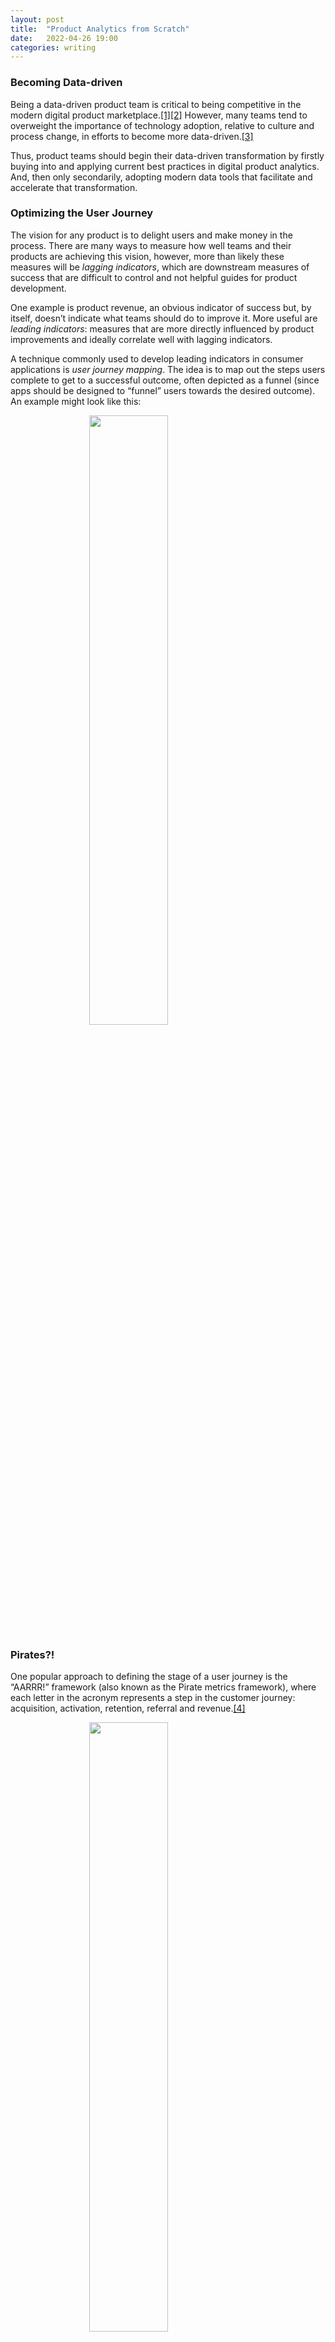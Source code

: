 ```yaml
---
layout: post
title:  "Product Analytics from Scratch"
date:   2022-04-26 19:00
categories: writing
---
```


### Becoming Data-driven

Being a data-driven product team is critical to being competitive in the modern digital product marketplace.[[1]](https://towardsdatascience.com/why-organizations-need-to-be-data-driven-98ade3ca53a)[[2]](https://www.pwc.com/us/en/services/consulting/analytics.html) However, many teams tend to overweight the importance of technology adoption, relative to culture and process change, in efforts to become more data-driven.[[3]](https://hbr.org/2022/02/why-becoming-a-data-driven-organization-is-so-hard)

Thus, product teams should begin their data-driven transformation by firstly buying into and applying current best practices in digital product analytics. And, then only secondarily, adopting modern data tools that facilitate and accelerate that transformation.

### Optimizing the User Journey

The vision for any product is to delight users and make money in the process. There are many ways to measure how well teams and their products are achieving this vision, however, more than likely these measures will be *lagging indicators*, which are downstream measures of success that are difficult to control and not helpful guides for product development.

One example is product revenue, an obvious indicator of success but, by itself, doesn’t indicate what teams should do to improve it. More useful are *leading indicators*: measures that are more directly influenced by product improvements and ideally correlate well with lagging indicators.

A technique commonly used to develop leading indicators in consumer applications is *user journey mapping*. The idea is to map out the steps users complete to get to a successful outcome, often depicted as a funnel (since apps should be designed to “funnel” users towards the desired outcome). An example might look like this:

<img src="assets/img/user_journey_1.png"
     style="display: block; margin-left: auto; margin-right: auto; width: 50%;" />

### Pirates?!

One popular approach to defining the stage of a user journey is the “AARRR!” framework (also known as the Pirate metrics framework), where each letter in the acronym represents a step in the customer journey: acquisition, activation, retention, referral and revenue.[[4]](https://500hats.typepad.com/500blogs/2007/06/internet-market.html)

<img src="assets/img/user_journey_2.png"
     style="display: block; margin-left: auto; margin-right: auto; width: 50%;" />

Using this framework, we now have a clearer, more mechanistic picture of how we can increase revenue over time. If the team adds features that increase user retention, those users will be more likely to refer other users and then eventually more likely to contribute to revenue, which ultimately will lead to positive outcomes for the product and company.

From here, the would want to develop and operationalize specific measures at each of these stages, which can then be used to gauge how product changes impact performance at each stage. For this, we lean on another 5-step framework.

### Let’s Talk Numbers

One well-known 5-step process for developing successful metrics is as follows: define, measure, analyze, improve and control. Called DMAIC for short, this is a Six Sigma process improvement method and was adopted by Amazon to develop metrics across their various business units.[[5]](https://www.amazon.com/Working-Backwards-Insights-Stories-Secrets/dp/1250267595)

Importantly, this is an end-to-end process not only for defining and implementing metrics up front but also for continuously refining the definitions and implementations until they successfully aid product improvement, which in this case means they successfully correlate product improvements with leading indicators and leading with lagging indicators.

#### Define

The purpose of this step is to define how metrics quantify customer behavior at each user journey stage. This step is basically the mock-up design stage of analytics development.

| **Stage** | **Metric** | **Definition** | **Expected Rate**
| Acquisition | Visitor | Visits landing page  | 100%
| Acquisition | Happy visitor | Views 3+ pages, stays 30+ sec and clicks 3+ buttons | 40%
| Activation | Registered | Completes user onboarding | 5%
| Retention | Repeat visitor | 3+ visits in first 30 days | 3%
| Retention | Weekly visitor | Completes weekly session 50%+ of weeks | 2%
| Retention | Daily visitor | Completes daily session 25%+ of days | 1%
| Referral | Recommender | Refer 1+ user who visits the site | 1%
| Revenue | Paying customer | Monthly or yearly paid subscriber | <1%

#### Measure

This step is performed by the data engineering/ product team, where data engineers develop software that accurately and reliably implements these measurements. A recent trend in this space is to leverage technologies now commonly referred to as the “modern data stack”, rather than developing tools in-house.

**Side note:** The modern data stack, or MDS, is a modular architecture built using cloud-based, open-source, usually managed solutions and is becoming the standard approach to implementing product analytics quickly and reliably, since home-grown systems can be expensive to develop and maintain.[[6]](https://go.mode.com/rs/303-EIC-499/images/Mode-Modern-Data-Experience.pdf)

For implementing measurements, MDS tools that could be used are: Snowplow[[7]](https://snowplowanalytics.com/) for tracking user behavior events in applications, BigQuery[[8]](https://cloud.google.com/bigquery) for storing data in a data warehouse and dbt[[9]](https://www.getdbt.com/) for data transformations. An example implementation of the “weekly visitor” metric might look like:

<img src="assets/img/measure.png"
     style="display: block; margin-left: auto; margin-right: auto; width: 65%;" />

The nice part about using tools like Snowplow is they have built-in functionality for dealing with data quality issues, allowing users to define data schema and validation checks. It automatically saves records that fail these checks so data analysts can go back, analyze and diagnose why these failures might be happening.

#### Analyze

This step is all about deeply understanding all factors that influence a metric implementation. To do this, typically a team will implement a dashboard and data visualization layer so they can observe metrics over time and begin to ask questions about them. The technologies commonly used at this layer are Looker[[10]](https://www.looker.com/) or Mode[[11]](https://mode.com/). An example implementation would look something like this:

<img src="assets/img/analyze.png"
     style="display: block; margin-left: auto; margin-right: auto; width: 65%;" />

A common occurrence at this stage is to encounter bugs or issues with the data, and to initiate a correction of error process (another best practice used at Amazon) to investigate the root cause of the issue and address that cause directly to improve quality.[[12]](https://wa.aws.amazon.com/wat.concept.coe.en.html)

Another aspect to this step is to understand how metrics differ over time between different cohorts of users–for example, age and location demographics–which can be very useful for increasing user retention.[[13]](https://heap.io/topics/how-cohort-analysis-improves-retention-reduces-churn)

#### Improve

In contrast to the prior step, the purpose of this step is to understand relationships between metrics, rather than examining them in isolation. Specifically, the goal is to understand how leading (or upstream) metrics impact lagging (or downstream) metrics. For example, the data product team might implement a dashboard visualizing both weekly video visitors and daily journal visitors to get a sense whether there is a correlation between the two measures.

<img src="assets/img/improve_1.png"
     style="display: block; margin-left: auto; margin-right: auto; width: 55%;" />

This functionality can be used to understand what leading indicators are the best predictors of remission rates, the most important lagging indicator. If no current metrics serve this function, then additional metrics should be developed and tested in subsequent iterations.

When a company and product team get to a certain level of maturity, another important aspect to this stage is experimentation, or A/B testing. The idea is to understand how updating the product UI/ UX might influence certain metrics. Experimentation is a nuanced process that requires coordination between product, analytics and data science teams. There are modern tools that can simplify the process a bit (e.g. Amplitude Experiment[[14]](https://amplitude.com/amplitude-experimenthttps://hightouch.io/blog/reverse-etl/)), but in general experimentation requires a large amount of cross-coordination.

<img src="assets/img/improve_2.png"
     style="display: block; margin-left: auto; margin-right: auto; width: 65%;" />

#### Control

In the final step of the DMAIC process, the goal is to demonstrate that the team can control and manipulate specific lagging indicators by changing or experimenting with certain leading metrics. In short, to operationalize product analytics. One interesting part of this step, now possible with MDS tooling, could be to implement so-called “reverse ETL” to export metrics and other data back into upstream product marketing and engagement tools (e.g. MailChimp) for the purposes of increasing user engagement, retention and improving marketing.[[15]](https://hightouch.io/blog/reverse-etl/)

Part of this step can also involve adding additional automation to the data system such that data quality and reliability indicators are tracked clearly in dashboards and operationalized into notifications, where applicable.

### Conclusion

To sum up, at this point the highest impact practice product teams can adopt is to map/ define, measure and analyze its users’ journeys. With that, the highest value data product is one that measures and analyzes changes in user journey metrics as they relate to each other, which can ultimately be used to increase retention and revenue. In terms of prioritization, user retention seem most likely to have the highest direct impact on revenue and so should be prioritized for experimentation and control.

In terms of data system architecture and implementation, the industry is quickly coming to a consensus that the “modern data stack” is the best approach for implementing reliable product analytics systems, especially for lean teams. As product teams progress in their effort to become more data-driven, they should adopt these tools opportunistically to facilitate and accelerate their data transformations.
